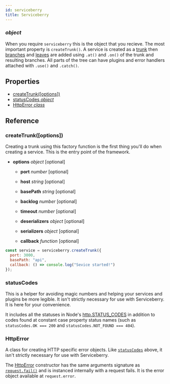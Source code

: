 ```yaml
---
id: serviceberry
title: Serviceberry
---
```


### *object*

When you require `serviceberry` this is the object that you recieve. The most important property is `createTrunk()`.
A service is created as a [trunk](trunk.html) then [branches](branch.html) and [leaves](leaf.html) are added using
`.at()` and `.on()` of the trunk and resulting branches. All parts of the tree can have plugins and error handlers attached
with `.use()` and `.catch()`.





Properties
----------

  - [createTrunk([options])](#createtrunkoptions)
  - [statusCodes *object*](#statuscodes)
  - [HttpError *class*](#httperror)

Reference
---------


### createTrunk([options])



Creating a trunk using this factory function is the first thing you'll do when creating a service. This is the entry
point of the framework.


  - **options** *object* [optional]
    - **port** *number* [optional]
  
    - **host** *string* [optional]
  
    - **basePath** *string* [optional]
  
    - **backlog** *number* [optional]
  
    - **timeout** *number* [optional]
  
    - **deserializers** *object* [optional]
  
    - **serializers** *object* [optional]
  
    - **callback** *function* [optional]
  



```javascript
const service = serviceberry.createTrunk({
  port: 3000,
  basePath: "api",
  callback: () => console.log("Sevice started!")
});

```
### statusCodes

This is a helper for avoiding magic numbers and helping your services and plugins be more legible.
It isn't strictly necessary for use with Serviceberry. It is here for your convenience.

It includes all the statuses in Node's [http.STATUS_CODES](https://nodejs.org/dist/latest-v8.x/docs/api/http.html#http_http_status_codes)
in addition to codes found at constant case property status names (such as `statusCodes.OK === 200` and `statusCodes.NOT_FOUND === 404`).
 

### HttpError

A class for creating HTTP specific error objects. Like [`statusCodes`](#statuscodes) above,
it isn't strictly necessary for use with Serviceberry.

The [HttpError](httperror.hml) constructor has the same arguments signature as
[`request.fail()`](request.html#failerror-status-headers) and is instanced internally with a request fails.
It is the error object available at `request.error`.
 

